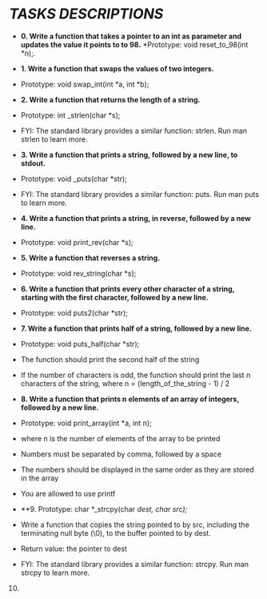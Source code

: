 # _TASKS DESCRIPTIONS_

* **0. Write a function that takes a pointer to an int as parameter and updates the value it points to to 98.**
*Prototype: void reset\_to\_98(int \*n);.

* **1. Write a function that swaps the values of two integers.**
* Prototype: void swap\_int(int \*a, int \*b);

* **2. Write a function that returns the length of a string.**
* Prototype: int \_strlen(char *s);
* FYI: The standard library provides a similar function: strlen. Run man strlen to learn more.

* **3. Write a function that prints a string, followed by a new line, to stdout.**
* Prototype: void \_puts(char *str);
* FYI: The standard library provides a similar function: puts. Run man puts to learn more.

* **4. Write a function that prints a string, in reverse, followed by a new line.**
* Prototype: void print\_rev(char *s);

* **5. Write a function that reverses a string.**
* Prototype: void rev\_string(char *s);

* **6. Write a function that prints every other character of a string, starting with the first character, followed by a new line.**
* Prototype: void puts2(char *str);

* **7. Write a function that prints half of a string, followed by a new line.**
* Prototype: void puts\_half(char *str);
* The function should print the second half of the string
* If the number of characters is odd, the function should print the last n characters of the string, where n = (length\_of\_the\_string - 1) / 2

* **8. Write a function that prints n elements of an array of integers, followed by a new line.**
* Prototype: void print\_array(int *a, int n);
* where n is the number of elements of the array to be printed
* Numbers must be separated by comma, followed by a space
* The numbers should be displayed in the same order as they are stored in the array
* You are allowed to use printf

* **9. Prototype: char *\_strcpy(char *dest, char *src);**
* Write a function that copies the string pointed to by src, including the terminating null byte (\0), to the buffer pointed to by dest.
* Return value: the pointer to dest
* FYI: The standard library provides a similar function: strcpy. Run man strcpy to learn more.

10.
